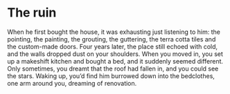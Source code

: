The ruin========



When he first bought the house, it was exhausting just listening to him: the pointing, the painting, the grouting, the guttering, the terra cotta tiles and the custom-made doors. Four years later, the place still echoed with cold, and the walls dropped dust on your shoulders. When you moved in, you set up a makeshift kitchen and bought a bed, and it suddenly seemed different. Only sometimes, you dreamt that the roof had fallen in, and you could see the stars. Waking up, you’d find him burrowed down into the bedclothes, one arm around you, dreaming of renovation.